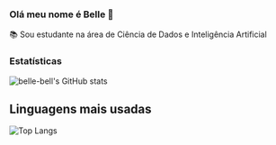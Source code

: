 ### Olá meu nome é Belle 👋  

📚 Sou estudante na área de Ciência de Dados e Inteligência Artificial  

### Estatísticas 

![belle-bell's GitHub stats](https://github-readme-stats.vercel.app/api?username=belle-bell&show_icons=true&theme=dracula)

## Linguagens mais usadas  
 
![Top Langs](https://github-readme-stats.vercel.app/api/top-langs/?username=belle-bell&layout=compact)
